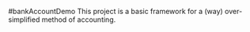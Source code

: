 #bankAccountDemo
This project is a basic framework for a (way) over-simplified method of accounting.

